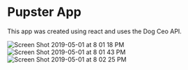 # Pupster App

This app was created using react and uses the  Dog Ceo API. 

![Screen Shot 2019-05-01 at 8 01 18 PM](https://user-images.githubusercontent.com/29104770/57052396-73f10380-6c4c-11e9-973a-1b48b7e4abde.png)
![Screen Shot 2019-05-01 at 8 01 43 PM](https://user-images.githubusercontent.com/29104770/57052397-73f10380-6c4c-11e9-8536-a1ca03e0f49b.png)
![Screen Shot 2019-05-01 at 8 02 25 PM](https://user-images.githubusercontent.com/29104770/57052398-74899a00-6c4c-11e9-88c6-9623fd9b8eaa.png)
